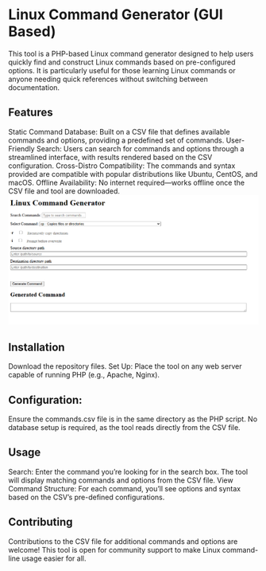 # Linux Command Generator (GUI Based)
This tool is a PHP-based Linux command generator designed to help users quickly find and construct Linux commands based on pre-configured options. It is particularly useful for those learning Linux commands or anyone needing quick references without switching between documentation.


## Features
Static Command Database: Built on a CSV file that defines available commands and options, providing a predefined set of commands.
User-Friendly Search: Users can search for commands and options through a streamlined interface, with results rendered based on the CSV configuration.
Cross-Distro Compatibility: The commands and syntax provided are compatible with popular distributions like Ubuntu, CentOS, and macOS.
Offline Availability: No internet required—works offline once the CSV file and tool are downloaded.
![Linux Command Generator](command-generator.png)
## Installation
Download the repository files.
Set Up: Place the tool on any web server capable of running PHP (e.g., Apache, Nginx).

## Configuration:
Ensure the commands.csv file is in the same directory as the PHP script.
No database setup is required, as the tool reads directly from the CSV file.

## Usage
Search: Enter the command you’re looking for in the search box. The tool will display matching commands and options from the CSV file.
View Command Structure: For each command, you’ll see options and syntax based on the CSV’s pre-defined configurations.

## Contributing
Contributions to the CSV file for additional commands and options are welcome! This tool is open for community support to make Linux command-line usage easier for all.
